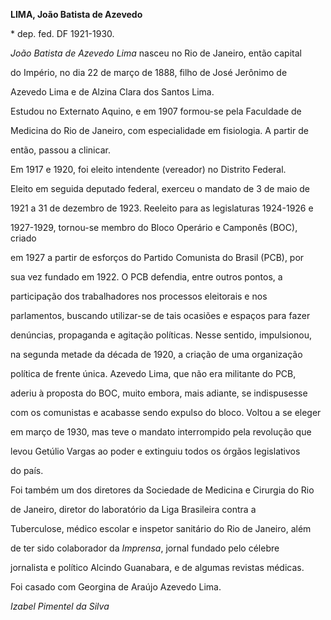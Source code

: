 **LIMA, João Batista de Azevedo**



\* dep. fed. DF 1921-1930.



*João Batista de Azevedo Lima* nasceu no Rio de Janeiro, então capital

do Império, no dia 22 de março de 1888, filho de José Jerônimo de

Azevedo Lima e de Alzina Clara dos Santos Lima.



Estudou no Externato Aquino, e em 1907 formou-se pela Faculdade de

Medicina do Rio de Janeiro, com especialidade em fisiologia. A partir de

então, passou a clinicar.



Em 1917 e 1920, foi eleito intendente (vereador) no Distrito Federal.

Eleito em seguida deputado federal, exerceu o mandato de 3 de maio de

1921 a 31 de dezembro de 1923. Reeleito para as legislaturas 1924-1926 e

1927-1929, tornou-se membro do Bloco Operário e Camponês (BOC), criado

em 1927 a partir de esforços do Partido Comunista do Brasil (PCB), por

sua vez fundado em 1922. O PCB defendia, entre outros pontos, a

participação dos trabalhadores nos processos eleitorais e nos

parlamentos, buscando utilizar-se de tais ocasiões e espaços para fazer

denúncias, propaganda e agitação políticas. Nesse sentido, impulsionou,

na segunda metade da década de 1920, a criação de uma organização

política de frente única. Azevedo Lima, que não era militante do PCB,

aderiu à proposta do BOC, muito embora, mais adiante, se indispusesse

com os comunistas e acabasse sendo expulso do bloco. Voltou a se eleger

em março de 1930, mas teve o mandato interrompido pela revolução que

levou Getúlio Vargas ao poder e extinguiu todos os órgãos legislativos

do país.



Foi também um dos diretores da Sociedade de Medicina e Cirurgia do Rio

de Janeiro, diretor do laboratório da Liga Brasileira contra a

Tuberculose, médico escolar e inspetor sanitário do Rio de Janeiro, além

de ter sido colaborador da *Imprensa*, jornal fundado pelo célebre

jornalista e político Alcindo Guanabara, e de algumas revistas médicas.



Foi casado com Georgina de Araújo Azevedo Lima.



*Izabel Pimentel da Silva*



